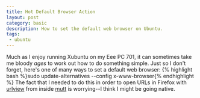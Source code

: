 ```yaml
---
title: Hot Default Browser Action
layout: post
category: basic
description: How to set the default web browser on Ubuntu.
tags:
 - ubuntu
---
```

Much as I enjoy running Xubuntu on my Eee PC 701, it can sometimes take me bloody _ages_ to work out how to do something simple. Just so I don't forget, here's one of many ways  to set a default web browser:
{% highlight bash %}sudo update-alternatives --config x-www-browser{% endhighlight %}
The fact that I needed to do this in order to open URLs in Firefox with [urlview](http://linuxcommand.org/man_pages/urlview1.html) from inside [mutt](http://www.mutt.org/) is worrying--I think I might be going native.